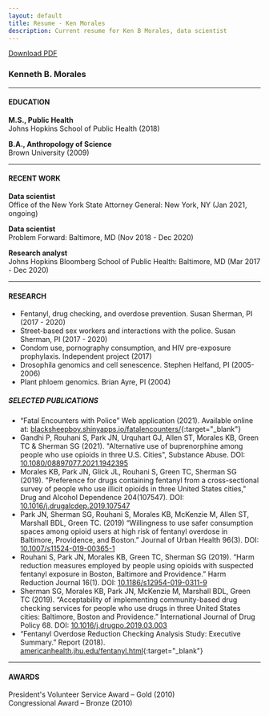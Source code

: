 ```yaml
---
layout: default
title: Resume - Ken Morales
description: Current resume for Ken B Morales, data scientist
---
```


<a href="/files/kbmorales_resume.pdf" target = "_blank">Download PDF</a>

### Kenneth B. Morales

---

#### EDUCATION

**M.S., Public Health**  
Johns Hopkins School of Public Health (2018)

**B.A., Anthropology of Science**  
Brown University (2009)

---

#### RECENT WORK

**Data scientist**  
Office of the New York State Attorney General: New York, NY (Jan 2021, ongoing)  

**Data scientist**  
Problem Forward: Baltimore, MD (Nov 2018 - Dec 2020)

**Research analyst**  
Johns Hopkins Bloomberg School of Public Health: Baltimore, MD (Mar 2017 - Dec 2020)

---

#### RESEARCH

- Fentanyl, drug checking, and overdose prevention. Susan Sherman, PI (2017 - 2020)  
- Street-based sex workers and interactions with the police. Susan Sherman, PI (2017 - 2020)  
- Condom use, pornography consumption, and HIV pre-exposure prophylaxis. Independent project (2017)  
- Drosophila genomics and cell senescence. Stephen Helfand, PI (2005-2006)  
- Plant phloem genomics. Brian Ayre, PI (2004)  

##### SELECTED PUBLICATIONS

- “Fatal Encounters with Police” Web application (2021). Available online at: [blacksheepboy.shinyapps.io/fatalencounters/](https://blacksheepboy.shinyapps.io/fatalencounters/){:target="_blank"}
- Gandhi P, Rouhani S, Park JN, Urquhart GJ, Allen ST, Morales KB, Green TC & Sherman SG (2021). "Alternative use of buprenorphine among people who use opioids in three U.S. Cities", Substance Abuse. DOI: [10.1080/08897077.2021.1942395](https://doi.org/10.1080/08897077.2021.1942395)
- Morales KB, Park JN, Glick JL, Rouhani S, Green TC, Sherman SG (2019). "Preference for drugs containing fentanyl from a cross-sectional survey of people who use illicit opioids in three United States cities," Drug and Alcohol Dependence 204(107547). DOI: [10.1016/j.drugalcdep.2019.107547](https://doi.org/10.1016/j.drugalcdep.2019.107547)
- Park JN, Sherman SG, Rouhani S, Morales KB, McKenzie M, Allen ST, Marshall BDL, Green TC. (2019) “Willingness to use safer consumption spaces among opioid users at high risk of fentanyl overdose in Baltimore, Providence, and Boston.” Journal of Urban Health 96(3). DOI: [10.1007/s11524-019-00365-1](https://doi.org/10.1007/s11524-019-00365-1)
- Rouhani S, Park JN, Morales KB, Green TC, Sherman SG (2019). “Harm reduction measures employed by people using opioids with suspected fentanyl exposure in Boston, Baltimore and Providence.” Harm Reduction Journal 16(1). DOI: [10.1186/s12954-019-0311-9](https://doi.org/10.1186/s12954-019-0311-9)
- Sherman SG, Morales KB, Park JN, McKenzie M, Marshall BDL, Green TC (2019). “Acceptability of implementing community-based drug checking services for people who use drugs in three United States cities: Baltimore, Boston and Providence.” International Journal of Drug Policy 68. DOI: [10.1016/j.drugpo.2019.03.003](https://doi.org/10.1016/j.drugpo.2019.03.003)
- “Fentanyl Overdose Reduction Checking Analysis Study: Executive Summary.” Report (2018). [americanhealth.jhu.edu/fentanyl.html](https://americanhealth.jhu.edu/fentanyl){:target="_blank"}  

---

#### AWARDS

President's Volunteer Service Award – Gold (2010)  
Congressional Award – Bronze (2010)